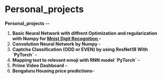# Personal_projects
<p><strong>Personal_projects -- </strong></p>
<ol>
<li><strong>Basic Neural Network with diffrent Optimization and regularization with Numpy for <u>Mnist Digit Recognition </u></strong>&ndash;</li>
<li><strong>Convolution Neural Network by Numpy  </u></strong>&ndash;</li>
<li><strong>Captcha Classification (ODD or EVEN) by using ResNet18 With `PyTorch`  </u></strong>&ndash;</li>
<li><strong>Mapping text to relevant emoji with RNN model `PyTorch`  </u></strong>&ndash;</li>
<li><strong>Prime Video Dashboard </u></strong>&ndash;</li>
<li><strong>Bengaluru Housing price predictions</u></strong>&ndash;</li>
